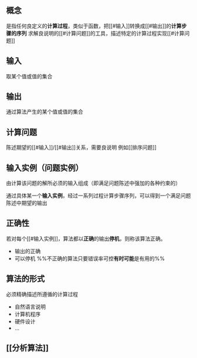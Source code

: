 ## 概念
是指任何良定义的**计算过程**，类似于函数，把[[#输入]]转换成[[#输出]]的**计算步骤的序列**
求解良说明的[[#计算问题]]的工具，描述特定的计算过程实现[[#计算问题]]

## 输入
取某个值或值的集合

## 输出
通过算法产生的某个值或值的集合

## 计算问题
陈述期望的[[#输入]]/[[#输出]]关系，需要良说明
例如[[排序问题]]

## 输入实例（问题实例）
由计算该问题的解所必须的输入组成（即满足问题陈述中强加的各种约束的）

通过具体某一个**输入实例**，经过一系列过程计算步骤序列，可以得到一个满足问题陈述中期望的输出

## 正确性
若对每个[[#输入实例]]，算法都以**正确**的输出**停机**，则称该算法正确。
- 输出的正确
- 可以停机
%%不正确的算法只要错误率可控**有时可能**是有用的%%

## 算法的形式
必须精确描述所遵循的计算过程
- 自然语言说明
- 计算机程序
- 硬件设计
- ...

## [[分析算法]]
